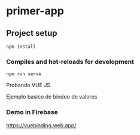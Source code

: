 # primer-app

## Project setup
```
npm install
```

### Compiles and hot-reloads for development
```
npm run serve
```

Probando VUE JS.

Ejemplo basico de bindeo de valores

### Demo in Firebase

https://vuebinding.web.app/
